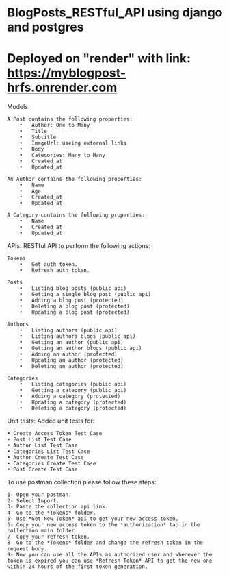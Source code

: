 # BlogPosts_RESTful_API using django and postgres
# Deployed on "render" with link: https://myblogpost-hrfs.onrender.com


Models

    A Post contains the following properties:
        •	Author: One to Many
        •	Title
        •	Subtitle
        •	ImageUrl: useing external links
        •	Body
        •	Categories: Many to Many
        •	Created_at
        •	Updated_at     
        
    An Author contains the following properties:
        •	Name
        •	Age
        •	Created_at
        •	Updated_at
        
    A Category contains the following properties:
        •	Name
        •	Created_at
        •	Updated_at
  
  
APIs:
RESTful API to perform the following actions:

    Tokens
        •	Get auth token.
        •	Refresh auth token.  
        
    Posts
        •	Listing blog posts (public api)
        •	Getting a single blog post (public api)
        •	Adding a blog post (protected)
        •	Deleting a blog post (protected)
        •	Updating a blog post (protected)   
        
    Authors
        •	Listing authors (public api)
        •	Listing authors blogs (public api)
        •	Getting an author (public api)
        •	Getting an author blogs (public api)
        •	Adding an author (protected)
        •	Updating an author (protected)
        •	Deleting an author (protected)
        
    Categories
        •	Listing categories (public api)
        •	Getting a category (public api)
        •	Adding a category (protected)
        •	Updating a category (protected)
        •	Deleting a category (protected)
        
Unit tests:
Added unit tests for:

    • Create Access Token Test Case
    • Post List Test Case
    • Author List Test Case
    • Categories List Test Case
    • Author Create Test Case
    • Categories Create Test Case
    • Post Create Test Case
    
 To use postman collection please follow these steps:
    
    1- Open your postman.
    2- Select Import.
    3- Paste the collection api link.
    4- Go to the *Tokens* folder.
    5- Use *Get New Token* api to get your new access token.
    6- Copy your new access token to the *authorization* tap in the collection main folder.
    7- Copy your refresh token.
    8- Go to the *Tokens* folder and change the refresh token in the request body.
    9- Now you can use all the APIs as authorized user and whenever the token is expired you can use *Refresh Token* API to get the new one within 24 hours of the first token generation.


